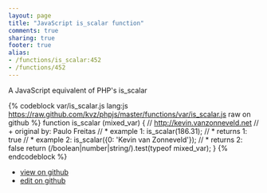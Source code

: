 ```yaml
---
layout: page
title: "JavaScript is_scalar function"
comments: true
sharing: true
footer: true
alias:
- /functions/is_scalar:452
- /functions/452
---
```

A JavaScript equivalent of PHP's is_scalar

{% codeblock var/is_scalar.js lang:js https://raw.github.com/kvz/phpjs/master/functions/var/is_scalar.js raw on github %}
function is_scalar (mixed_var) {
    // http://kevin.vanzonneveld.net
    // +   original by: Paulo Freitas
    // *     example 1: is_scalar(186.31);
    // *     returns 1: true
    // *     example 2: is_scalar({0: 'Kevin van Zonneveld'});
    // *     returns 2: false
    return (/boolean|number|string/).test(typeof mixed_var);
}
{% endcodeblock %}

 - [view on github](https://github.com/kvz/phpjs/blob/master/functions/var/is_scalar.js)
 - [edit on github](https://github.com/kvz/phpjs/edit/master/functions/var/is_scalar.js)
